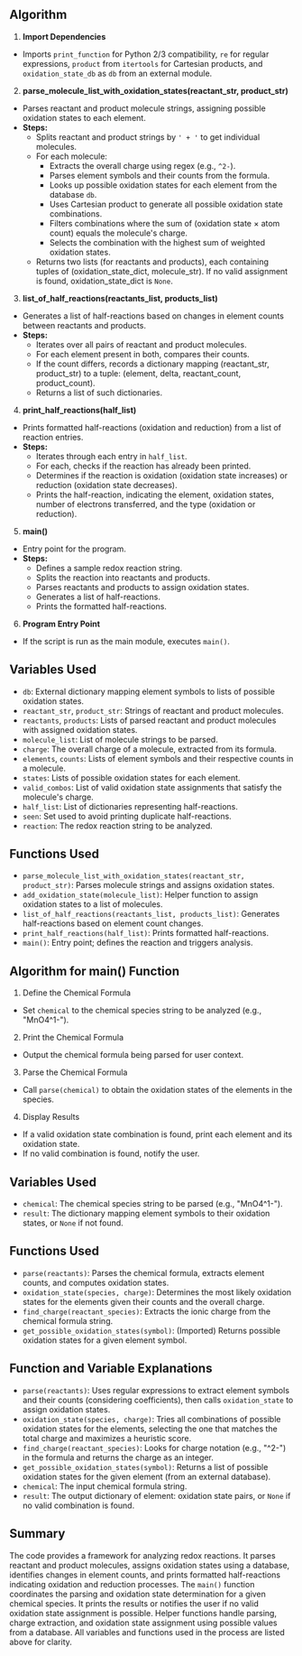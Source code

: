 Algorithm
---------

1. **Import Dependencies**
  - Imports `print_function` for Python 2/3 compatibility, `re` for regular expressions, `product` from `itertools` for Cartesian products, and `oxidation_state_db` as `db` from an external module.

2. **parse_molecule_list_with_oxidation_states(reactant_str, product_str)**
  - Parses reactant and product molecule strings, assigning possible oxidation states to each element.
  - **Steps:**
    - Splits reactant and product strings by `' + '` to get individual molecules.
    - For each molecule:
      - Extracts the overall charge using regex (e.g., `^2-`).
      - Parses element symbols and their counts from the formula.
      - Looks up possible oxidation states for each element from the database `db`.
      - Uses Cartesian product to generate all possible oxidation state combinations.
      - Filters combinations where the sum of (oxidation state × atom count) equals the molecule's charge.
      - Selects the combination with the highest sum of weighted oxidation states.
    - Returns two lists (for reactants and products), each containing tuples of (oxidation_state_dict, molecule_str). If no valid assignment is found, oxidation_state_dict is `None`.

3. **list_of_half_reactions(reactants_list, products_list)**
  - Generates a list of half-reactions based on changes in element counts between reactants and products.
  - **Steps:**
    - Iterates over all pairs of reactant and product molecules.
    - For each element present in both, compares their counts.
    - If the count differs, records a dictionary mapping (reactant_str, product_str) to a tuple: (element, delta, reactant_count, product_count).
    - Returns a list of such dictionaries.

4. **print_half_reactions(half_list)**
  - Prints formatted half-reactions (oxidation and reduction) from a list of reaction entries.
  - **Steps:**
    - Iterates through each entry in `half_list`.
    - For each, checks if the reaction has already been printed.
    - Determines if the reaction is oxidation (oxidation state increases) or reduction (oxidation state decreases).
    - Prints the half-reaction, indicating the element, oxidation states, number of electrons transferred, and the type (oxidation or reduction).

5. **main()**
  - Entry point for the program.
  - **Steps:**
    - Defines a sample redox reaction string.
    - Splits the reaction into reactants and products.
    - Parses reactants and products to assign oxidation states.
    - Generates a list of half-reactions.
    - Prints the formatted half-reactions.

6. **Program Entry Point**
  - If the script is run as the main module, executes `main()`.

Variables Used
--------------

- `db`: External dictionary mapping element symbols to lists of possible oxidation states.
- `reactant_str`, `product_str`: Strings of reactant and product molecules.
- `reactants`, `products`: Lists of parsed reactant and product molecules with assigned oxidation states.
- `molecule_list`: List of molecule strings to be parsed.
- `charge`: The overall charge of a molecule, extracted from its formula.
- `elements`, `counts`: Lists of element symbols and their respective counts in a molecule.
- `states`: Lists of possible oxidation states for each element.
- `valid_combos`: List of valid oxidation state assignments that satisfy the molecule's charge.
- `half_list`: List of dictionaries representing half-reactions.
- `seen`: Set used to avoid printing duplicate half-reactions.
- `reaction`: The redox reaction string to be analyzed.

Functions Used
--------------

- `parse_molecule_list_with_oxidation_states(reactant_str, product_str)`: Parses molecule strings and assigns oxidation states.
- `add_oxidation_state(molecule_list)`: Helper function to assign oxidation states to a list of molecules.
- `list_of_half_reactions(reactants_list, products_list)`: Generates half-reactions based on element count changes.
- `print_half_reactions(half_list)`: Prints formatted half-reactions.
- `main()`: Entry point; defines the reaction and triggers analysis.

Algorithm for main() Function
-----------------------------

1. Define the Chemical Formula
  - Set `chemical` to the chemical species string to be analyzed (e.g., "MnO4^1-").

2. Print the Chemical Formula
  - Output the chemical formula being parsed for user context.

3. Parse the Chemical Formula
  - Call `parse(chemical)` to obtain the oxidation states of the elements in the species.

4. Display Results
  - If a valid oxidation state combination is found, print each element and its oxidation state.
  - If no valid combination is found, notify the user.

Variables Used
--------------

- `chemical`: The chemical species string to be parsed (e.g., "MnO4^1-").
- `result`: The dictionary mapping element symbols to their oxidation states, or `None` if not found.

Functions Used
--------------

- `parse(reactants)`: Parses the chemical formula, extracts element counts, and computes oxidation states.
- `oxidation_state(species, charge)`: Determines the most likely oxidation states for the elements given their counts and the overall charge.
- `find_charge(reactant_species)`: Extracts the ionic charge from the chemical formula string.
- `get_possible_oxidation_states(symbol)`: (Imported) Returns possible oxidation states for a given element symbol.

Function and Variable Explanations
----------------------------------

- `parse(reactants)`: Uses regular expressions to extract element symbols and their counts (considering coefficients), then calls `oxidation_state` to assign oxidation states.
- `oxidation_state(species, charge)`: Tries all combinations of possible oxidation states for the elements, selecting the one that matches the total charge and maximizes a heuristic score.
- `find_charge(reactant_species)`: Looks for charge notation (e.g., "^2-") in the formula and returns the charge as an integer.
- `get_possible_oxidation_states(symbol)`: Returns a list of possible oxidation states for the given element (from an external database).
- `chemical`: The input chemical formula string.
- `result`: The output dictionary of element: oxidation state pairs, or `None` if no valid combination is found.

Summary
-------

The code provides a framework for analyzing redox reactions. It parses reactant and product molecules, assigns oxidation states using a database, identifies changes in element counts, and prints formatted half-reactions indicating oxidation and reduction processes. The `main()` function coordinates the parsing and oxidation state determination for a given chemical species. It prints the results or notifies the user if no valid oxidation state assignment is possible. Helper functions handle parsing, charge extraction, and oxidation state assignment using possible values from a database. All variables and functions used in the process are listed above for clarity.